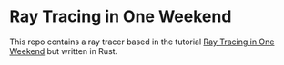 # Ray Tracing in One Weekend

This repo contains a ray tracer based in the tutorial [Ray Tracing in One Weekend](https://raytracing.github.io/books/RayTracingInOneWeekend.html) but written in Rust.
